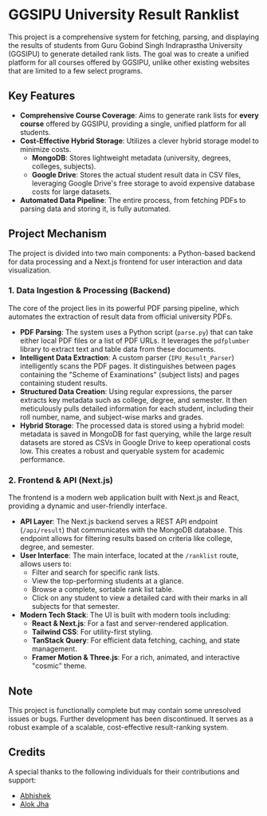 # GGSIPU University Result Ranklist

This project is a comprehensive system for fetching, parsing, and displaying the results of students from Guru Gobind Singh Indraprastha University (GGSIPU) to generate detailed rank lists. The goal was to create a unified platform for all courses offered by GGSIPU, unlike other existing websites that are limited to a few select programs.

## Key Features

-   **Comprehensive Course Coverage**: Aims to generate rank lists for **every course** offered by GGSIPU, providing a single, unified platform for all students.
-   **Cost-Effective Hybrid Storage**: Utilizes a clever hybrid storage model to minimize costs.
    -   **MongoDB**: Stores lightweight metadata (university, degrees, colleges, subjects).
    -   **Google Drive**: Stores the actual student result data in CSV files, leveraging Google Drive's free storage to avoid expensive database costs for large datasets.
-   **Automated Data Pipeline**: The entire process, from fetching PDFs to parsing data and storing it, is fully automated.

## Project Mechanism

The project is divided into two main components: a Python-based backend for data processing and a Next.js frontend for user interaction and data visualization.

### 1. Data Ingestion & Processing (Backend)

The core of the project lies in its powerful PDF parsing pipeline, which automates the extraction of result data from official university PDFs.

-   **PDF Parsing**: The system uses a Python script (`parse.py`) that can take either local PDF files or a list of PDF URLs. It leverages the `pdfplumber` library to extract text and table data from these documents.
-   **Intelligent Data Extraction**: A custom parser (`IPU_Result_Parser`) intelligently scans the PDF pages. It distinguishes between pages containing the "Scheme of Examinations" (subject lists) and pages containing student results.
-   **Structured Data Creation**: Using regular expressions, the parser extracts key metadata such as college, degree, and semester. It then meticulously pulls detailed information for each student, including their roll number, name, and subject-wise marks and grades.
-   **Hybrid Storage**: The processed data is stored using a hybrid model: metadata is saved in MongoDB for fast querying, while the large result datasets are stored as CSVs in Google Drive to keep operational costs low. This creates a robust and queryable system for academic performance.

### 2. Frontend & API (Next.js)

The frontend is a modern web application built with Next.js and React, providing a dynamic and user-friendly interface.

-   **API Layer**: The Next.js backend serves a REST API endpoint (`/api/result`) that communicates with the MongoDB database. This endpoint allows for filtering results based on criteria like college, degree, and semester.
-   **User Interface**: The main interface, located at the `/ranklist` route, allows users to:
    -   Filter and search for specific rank lists.
    -   View the top-performing students at a glance.
    -   Browse a complete, sortable rank list table.
    -   Click on any student to view a detailed card with their marks in all subjects for that semester.
-   **Modern Tech Stack**: The UI is built with modern tools including:
    -   **React & Next.js**: For a fast and server-rendered application.
    -   **Tailwind CSS**: For utility-first styling.
    -   **TanStack Query**: For efficient data fetching, caching, and state management.
    -   **Framer Motion & Three.js**: For a rich, animated, and interactive "cosmic" theme.

## Note

This project is functionally complete but may contain some unresolved issues or bugs. Further development has been discontinued. It serves as a robust example of a scalable, cost-effective result-ranking system.

## Credits

A special thanks to the following individuals for their contributions and support:

-   [Abhishek](https://github.com/10-abhi)
-   [Alok Jha](https://github.com/Alokjha2004)
